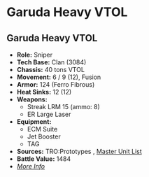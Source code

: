 # Garuda Heavy VTOL 

## Garuda Heavy VTOL 

- **Role:** Sniper 
- **Tech Base:** Clan (3084) 
- **Chassis:** 40 tons VTOL 
- **Movement:** 6 / 9 (12), Fusion 
- **Armor:** 124 (Ferro Fibrous) 
- **Heat Sinks:** 12 (12) 
- **Weapons:** 
  - Streak LRM 15 (ammo: 8) 
  - ER Large Laser 
- **Equipment:** 
  - ECM Suite 
  - Jet Booster 
  - TAG 
- **Sources:** TRO:Prototypes , [Master Unit List](http://masterunitlist.info/Unit/Details/4202) 
- **Battle Value:** 1484 
- [*More Info*](garuda_heavy_vtol/garuda_heavy_vtol.md) 

